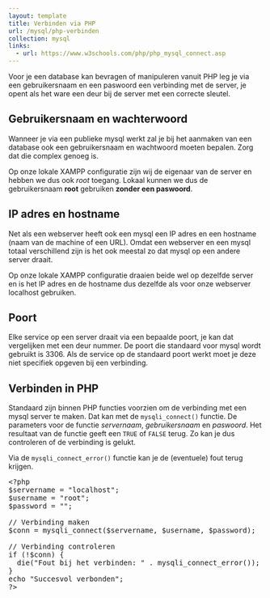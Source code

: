 ```yaml
---
layout: template
title: Verbinden via PHP
url: /mysql/php-verbinden
collection: mysql
links:
  - url: https://www.w3schools.com/php/php_mysql_connect.asp
---
```


Voor je een database kan bevragen of manipuleren vanuit PHP leg je via een gebruikersnaam en een paswoord een verbinding met de server, je opent als het ware een deur bij de server met een correcte sleutel.

## Gebruikersnaam en wachterwoord
Wanneer je via een publieke mysql werkt zal je bij het aanmaken van een database ook een gebruikersnaam en wachtwoord moeten bepalen. Zorg dat die complex genoeg is. 

Op onze lokale XAMPP configuratie zijn wij de eigenaar van de server en hebben we dus ook <em>root</em> toegang. Lokaal kunnen we dus de gebruikersnaam <strong>root</strong> gebruiken <strong>zonder een paswoord</strong>.

## IP adres en hostname

Net als een webserver heeft ook een mysql een IP adres en een hostname (naam van de machine of een URL). Omdat een webserver en een mysql totaal verschillend zijn is het ook meestal zo dat mysql op een andere server draait.

Op onze lokale XAMPP configuratie draaien beide wel op dezelfde server en is het IP adres en de hostname dus dezelfde als voor onze webserver localhost gebruiken.

## Poort

Elke service op een server draait via een bepaalde poort, je kan dat vergelijken met een deur nummer. De poort die standaard voor mysql wordt gebruikt is 3306. Als de service op de standaard poort werkt moet je deze niet specifiek opgeven bij een verbinding.

## Verbinden in PHP

Standaard zijn binnen PHP functies voorzien om de verbinding met een mysql server te maken. Dat kan met de <code>mysqli_connect()</code> functie. De parameters voor de functie <em>servernaam</em>, <em>gebruikersnaam</em> en <em>paswoord</em>. Het resultaat van de functie geeft een <code>TRUE</code> of <code>FALSE</code> terug. Zo kan je dus controleren of de verbinding is gelukt.

Via de <code>mysqli_connect_error()</code> functie kan je de (eventuele) fout terug krijgen.

<pre>
&lt;?php
$servername = "localhost";
$username = "root";
$password = "";

// Verbinding maken
$conn = mysqli_connect($servername, $username, $password);

// Verbinding controleren
if (!$conn) {
  die("Fout bij het verbinden: " . mysqli_connect_error());
} 
echo "Succesvol verbonden";
?&gt;
</pre>